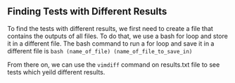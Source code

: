 ## Finding Tests with Different Results

To find the tests with different results, we first need to create a file that contains the outputs of all files. To do that, we use a bash for loop and store it in a different file.
The bash command to run a for loop and save it in a different file is ```bash (name_of_file) (name_of_file_to_save_in)```

From there on, we can use the ```vimdiff``` command on results.txt file to see tests which yeild different results.